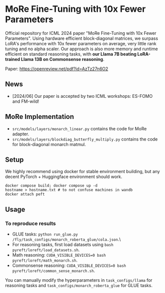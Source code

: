 # MoRe Fine-Tuning with 10x Fewer Parameters
Official repository for ICML 2024 paper "MoRe Fine-Tuning with 10x Fewer Parameters". Using hardware efficient block-diagonal matrices, we surpass LoRA's performance with 10x fewer parameters on average, very little rank tuning and no alpha scaler. Our approach is also more memory and runtime efficient on standard reasoning tasks, with **our Llama 7B beating LoRA-trained Llama 13B on Commonsense reasoning**.

Paper: https://openreview.net/pdf?id=AzTz27n6O2

## News
- [2024/06] Our paper is accepted by two ICML workshops: ES-FOMO and FM-wild!

## MoRe Implementation
* `src/models/layers/monarch_linear.py` contains the code for MoRe adapter.
* `src/models/layers/blockdiag_butterfly_multiply.py` contains the code for block-diagonal monarch matmul.
## Setup
We highly recommend using docker for stable environment building, but any decent PyTorch + Huggingface environment should work.
```
docker compose build; docker compose up -d
hostname > hostname.txt # to not confuse machines in wandb
docker attach peft
```

## Usage
### To reproduce results
* GLUE tasks: `python run_glue.py /fly/task_configs/monarch_roberta_glue/cola.json`.\
* For reasoning tasks, first load datasets using `bash pyreft/loreft/load_datasets.sh`.
* Math reasoning: `CUDA_VISIBLE_DEVICES=0 bash  pyreft/loreft/math_monarch.sh`.
* Commonsense reasoning: `CUDA_VISIBLE_DEVICES=0 bash pyreft/loreft/common_sense_monarch.sh`.

You can manually modify the hyperparameters in `task_configs/llama` for reasoning tasks and
`task_configs/monarch_roberta_glue` for GLUE tasks.
